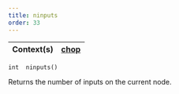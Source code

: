 ```yaml
---
title: ninputs
order: 33
---
```

| Context(s) | [chop](../contexts/chop.html) |
| --- | --- |

`int  ninputs()`

Returns the number of inputs on the current node.
